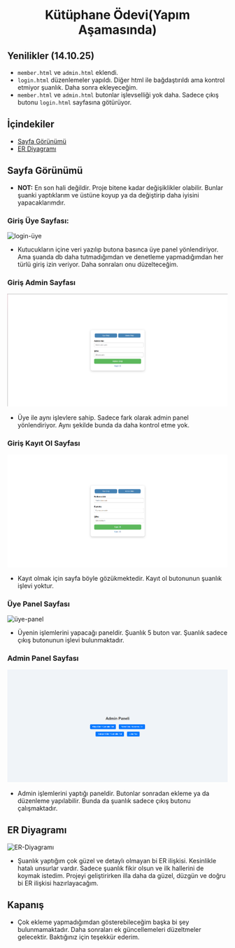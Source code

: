 # <center>Kütüphane Ödevi(Yapım Aşamasında)</center>

## Yenilikler (14.10.25)
- ```member.html``` ve ```admin.html``` eklendi.
- ```login.html``` düzenlemeler yapıldı. Diğer html ile bağdaştırıldı ama kontrol etmiyor şuanlık. Daha sonra ekleyeceğim.
- ```member.html``` ve ```admin.html``` butonlar işlevselliği yok daha. Sadece çıkış butonu ```login.html``` sayfasına götürüyor.

## İçindekiler
- [Sayfa Görünümü](#sayfa-görünümü)  
- [ER Diyagramı](#er-diyagramı)  

## Sayfa Görünümü
- **NOT:** En son hali değildir. Proje bitene kadar değişiklikler olabilir. Bunlar şuanki yaptıklarım ve üstüne koyup ya da değiştirip daha iyisini yapacaklarımdır.
### Giriş Üye Sayfası:

![login-üye](Resimler/login%20üye.png)
- Kutucukların içine veri yazılıp butona basınca üye panel yönlendiriyor. Ama şuanda db daha tutmadığımdan ve denetleme yapmadığımdan her türlü giriş izin veriyor. Daha sonraları onu düzelteceğim.

### Giriş Admin Sayfası
![login-adnmin](Resimler/login%20admin.png)
- Üye ile aynı işlevlere sahip. Sadece fark olarak admin panel yönlendiriyor. Aynı şekilde bunda da daha kontrol etme yok.

### Giriş Kayıt Ol Sayfası
![login-kayıt-ol](Resimler/login%20kayıt.png)
- Kayıt olmak için sayfa böyle gözükmektedir. Kayıt ol butonunun şuanlık işlevi yoktur.

### Üye Panel Sayfası
![üye-panel](Resimler/üye%20panel.png)
- Üyenin işlemlerini yapacağı paneldir. Şuanlık 5 buton var. Şuanlık sadece çıkış butonunun işlevi bulunmaktadır.

### Admin Panel Sayfası
![admin-panel](Resimler/admin%20panel.png)
- Admin işlemlerini yaptığı paneldir. Butonlar sonradan ekleme ya da düzenleme yapılabilir. Bunda da şuanlık sadece çıkış butonu çalışmaktadır.

## ER Diyagramı
![ER-Diyagramı](Resimler/ER%20ilişkisi.png)
- Şuanlık yaptığım çok güzel ve detaylı olmayan bi ER ilişkisi. Kesinlikle hatalı unsurlar vardır. Sadece şuanlık fikir olsun ve ilk hallerini de koymak istedim. Projeyi geliştirirken illa daha da güzel, düzgün ve doğru bi ER ilişkisi hazırlayacağım.

## Kapanış

- Çok ekleme yapmadığımdan gösterebileceğim başka bi şey bulunmamaktadır. Daha sonraları ek güncellemeleri düzeltmeler gelecektir. Baktığınız için teşekkür ederim.
